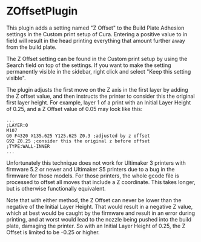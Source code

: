# ZOffsetPlugin

This plugin adds a setting named "Z Offset" to the Build Plate Adhesion settings in the Custom print setup of Cura. Entering a positive value to in field will result in the head printing everything that amount further away from the build plate.

The Z Offset setting can be found in the Custom print setup by using the Search field on top of the settings. If you want to make the setting permanently visible in the sidebar, right click and select "Keep this setting visible".

The plugin adjusts the first move on the Z axis in the first layer by adding the Z offset value, and then instructs the printer to consider this the original first layer height. For example, layer 1 of a print with an Initial Layer Height of 0.25, and a Z Offset value of 0.05 may look like this:
```
...
;LAYER:0
M107
G0 F4320 X135.625 Y125.625 Z0.3 ;adjusted by z offset
G92 Z0.25 ;consider this the original z before offset
;TYPE:WALL-INNER
...
```

Unfortunately this technique does not work for Ultimaker 3 printers with firmware 5.2 or newer and Ultimaker S5 printers due to a bug in the firmware for those models. For those printers, the whole gcode file is processed to offset all moves that include a Z coordinate. This takes longer, but is otherwise functionally equivalent.

Note that with either method, the Z Offset can never be lower than the negative of the Initial Layer Height. That would result in a negative Z value, which at best would be caught by the firmware and result in an error during printing, and at worst would lead to the nozzle being pushed into the build plate, damaging the printer. So with an Initial Layer Height of 0.25, the Z Offset is limited to be -0.25 or higher.